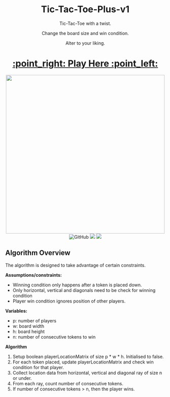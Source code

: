 <h1 align="center"> Tic-Tac-Toe-Plus-v1 </h1>
<p align="center"> Tic-Tac-Toe with a twist. </p>
<p align="center"> Change the board size and win condition. </p>
<p align="center"> Alter to your liking. </p>

<h1 align="center">
 <a href="https://menglinmaker.itch.io/tic-tac-toe-plus">
 :point_right: Play Here :point_left:
 </a>
</h1>

<div align="center">
  <a href="https://menglinmaker.itch.io/tic-tac-toe-plus">
    <img width="500px" src="https://user-images.githubusercontent.com/39476147/198872292-b4db6411-2a7a-4c2b-bfc2-c47d2f63540b.gif">
  </a>
</div>

<div flex align="center">
<img alt="GitHub" src="https://img.shields.io/github/license/menglinmaker/Tic-Tac-Toe-Plus-v1?style=flat-square">
<img src="https://img.shields.io/github/languages/code-size/menglinmaker/Tic-Tac-Toe-Plus-v1?style=flat-square">
<img src="https://img.shields.io/website?down_color=red&down_message=offline&up_color=success&up_message=online&url=https://menglinmaker.itch.io/tic-tac-toe-plus/&style=flat-square">
</div>




## Algorithm Overview
The algorithm is designed to take advantage of certain constraints.

**Assumptions/constraints:**
* Winning condition only happens after a token is placed down.
* Only horizontal, vertical and diagonals need to be check for winning condition
* Player win condition ignores position of other players.

**Variables:**
* p: number of players
* w: board width
* h: board height
* n: number of consecutive tokens to win

**Algorithm**
1. Setup boolean playerLocationMatrix of size p * w * h. Initialised to false.
2. For each token placed, update playerLocationMatrix and check win condition for that player.
3. Collect location data from horizontal, vertical and diagonal ray of size n or under.
4. From each ray, count number of consecutive tokens.
5. If number of consecutive tokens > n, then the player wins.
